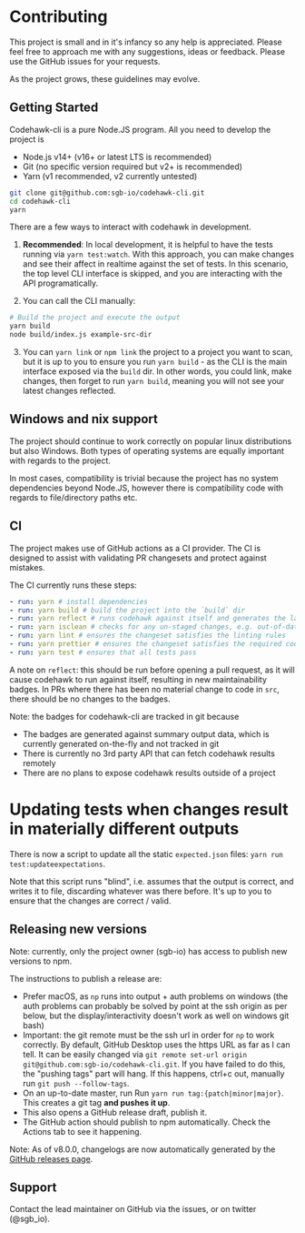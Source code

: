 # Contributing

This project is small and in it's infancy so any help is appreciated. Please feel free to approach me with any suggestions, ideas or feedback. Please use the GitHub issues for your requests.

As the project grows, these guidelines may evolve.

## Getting Started

Codehawk-cli is a pure Node.JS program. All you need to develop the project is

- Node.js v14+ (v16+ or latest LTS is recommended)
- Git (no specific version required but v2+ is recommended)
- Yarn (v1 recommended, v2 currently untested)

```bash
git clone git@github.com:sgb-io/codehawk-cli.git
cd codehawk-cli
yarn
```

There are a few ways to interact with codehawk in development.

1. **Recommended**: In local development, it is helpful to have the tests running via `yarn test:watch`. With this approach, you can make changes and see their affect in realtime against the set of tests. In this scenario, the top level CLI interface is skipped, and you are interacting with the API programatically.

2. You can call the CLI manually:

```bash
# Build the project and execute the output
yarn build
node build/index.js example-src-dir
```

3. You can `yarn link` or `npm link` the project to a project you want to scan, but it is up to you to ensure you run `yarn build` - as the CLI is the main interface exposed via the `build` dir. In other words, you could link, make changes, then forget to run `yarn build`, meaning you will not see your latest changes reflected.

## Windows and nix support

The project should continue to work correctly on popular linux distributions but also Windows. Both types of operating systems are equally important with regards to the project.

In most cases, compatibility is trivial because the project has no system dependencies beyond Node.JS, however there is compatibility code with regards to file/directory paths etc.

## CI

The project makes use of GitHub actions as a CI provider. The CI is designed to assist with validating PR changesets and protect against mistakes.

The CI currently runs these steps:

```yaml
- run: yarn # install dependencies
- run: yarn build # build the project into the `build` dir
- run: yarn reflect # runs codehawk against itself and generates the latest badges
- run: yarn isclean # checks for any un-staged changes, e.g. out-of-date badges not added to git
- run: yarn lint # ensures the changeset satisfies the linting rules
- run: yarn prettier # ensures the changeset satisfies the required code style
- run: yarn test # ensures that all tests pass
```

A note on `reflect`: this should be run before opening a pull request, as it will cause codehawk to run against itself, resulting in new maintainability badges. In PRs where there has been no material change to code in `src`, there should be no changes to the badges.

Note: the badges for codehawk-cli are tracked in git because

- The badges are generated against summary output data, which is currently generated on-the-fly and not tracked in git
- There is currently no 3rd party API that can fetch codehawk results remotely
- There are no plans to expose codehawk results outside of a project

# Updating tests when changes result in materially different outputs

There is now a script to update all the static `expected.json` files: `yarn run test:updateexpectations`.

Note that this script runs "blind", i.e. assumes that the output is correct, and writes it to file, discarding whatever was there before. It's up to you to ensure that the changes are correct / valid.

## Releasing new versions

Note: currently, only the project owner (sgb-io) has access to publish new versions to npm.

The instructions to publish a release are:

- Prefer macOS, as `np` runs into output + auth problems on windows (the auth problems can probably be solved by point at the ssh origin as per below, but the display/interactivity doesn't work as well on windows git bash)
- Important: the git remote must be the ssh url in order for `np` to work correctly. By default, GitHub Desktop uses the https URL as far as I can tell. It can be easily changed via `git remote set-url origin git@github.com:sgb-io/codehawk-cli.git`. If you have failed to do this, the "pushing tags" part will hang. If this happens, ctrl+c out, manually run `git push --follow-tags`.
- On an up-to-date master, run Run `yarn run tag:{patch|minor|major}`. This creates a git tag **and pushes it up**.
- This also opens a GitHub release draft, publish it.
- The GitHub action should publish to npm automatically. Check the Actions tab to see it happening.

Note: As of v8.0.0, changelogs are now automatically generated by the [GitHub releases page](https://github.com/sgb-io/codehawk-cli/releases).

## Support

Contact the lead maintainer on GitHub via the issues, or on twitter (@sgb_io).
